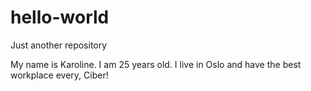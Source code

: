 # hello-world
Just another repository

My name is Karoline. I am 25 years old. I live in Oslo and have the best workplace every, Ciber!
